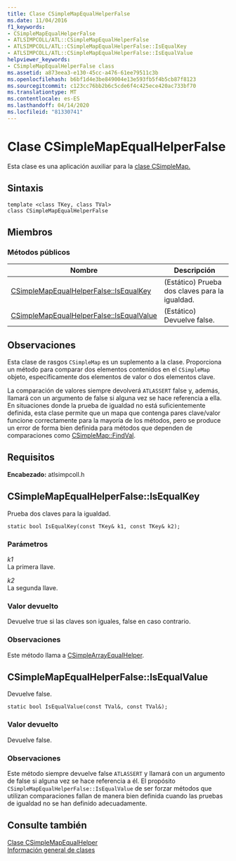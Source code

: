 ```yaml
---
title: Clase CSimpleMapEqualHelperFalse
ms.date: 11/04/2016
f1_keywords:
- CSimpleMapEqualHelperFalse
- ATLSIMPCOLL/ATL::CSimpleMapEqualHelperFalse
- ATLSIMPCOLL/ATL::CSimpleMapEqualHelperFalse::IsEqualKey
- ATLSIMPCOLL/ATL::CSimpleMapEqualHelperFalse::IsEqualValue
helpviewer_keywords:
- CSimpleMapEqualHelperFalse class
ms.assetid: a873eea3-e130-45cc-a476-61ee79511c3b
ms.openlocfilehash: b6bf1d4e3be849004e13e593fb5f4b5cb87f8123
ms.sourcegitcommit: c123cc76bb2b6c5cde6f4c425ece420ac733bf70
ms.translationtype: MT
ms.contentlocale: es-ES
ms.lasthandoff: 04/14/2020
ms.locfileid: "81330741"
---
```

# <a name="csimplemapequalhelperfalse-class"></a>Clase CSimpleMapEqualHelperFalse

Esta clase es una aplicación auxiliar para la [clase CSimpleMap.](../../atl/reference/csimplemap-class.md)

## <a name="syntax"></a>Sintaxis

```
template <class TKey, class TVal>
class CSimpleMapEqualHelperFalse
```

## <a name="members"></a>Miembros

### <a name="public-methods"></a>Métodos públicos

|Nombre|Descripción|
|----------|-----------------|
|[CSimpleMapEqualHelperFalse::IsEqualKey](#isequalkey)|(Estático) Prueba dos claves para la igualdad.|
|[CSimpleMapEqualHelperFalse::IsEqualValue](#isequalvalue)|(Estático) Devuelve false.|

## <a name="remarks"></a>Observaciones

Esta clase de rasgos `CSimpleMap` es un suplemento a la clase. Proporciona un método para comparar dos elementos contenidos en el `CSimpleMap` objeto, específicamente dos elementos de valor o dos elementos clave.

La comparación de valores siempre devolverá `ATLASSERT` false y, además, llamará con un argumento de false si alguna vez se hace referencia a ella. En situaciones donde la prueba de igualdad no está suficientemente definida, esta clase permite que un mapa que contenga pares clave/valor funcione correctamente para la mayoría de los métodos, pero se produce un error de forma bien definida para métodos que dependen de comparaciones como [CSimpleMap::FindVal](../../atl/reference/csimplemap-class.md#findval).

## <a name="requirements"></a>Requisitos

**Encabezado:** atlsimpcoll.h

## <a name="csimplemapequalhelperfalseisequalkey"></a><a name="isequalkey"></a>CSimpleMapEqualHelperFalse::IsEqualKey

Prueba dos claves para la igualdad.

```
static bool IsEqualKey(const TKey& k1, const TKey& k2);
```

### <a name="parameters"></a>Parámetros

*k1*<br/>
La primera llave.

*k2*<br/>
La segunda llave.

### <a name="return-value"></a>Valor devuelto

Devuelve true si las claves son iguales, false en caso contrario.

### <a name="remarks"></a>Observaciones

Este método llama a [CSimpleArrayEqualHelper](../../atl/reference/csimplearrayequalhelper-class.md).

## <a name="csimplemapequalhelperfalseisequalvalue"></a><a name="isequalvalue"></a>CSimpleMapEqualHelperFalse::IsEqualValue

Devuelve false.

```
static bool IsEqualValue(const TVal&, const TVal&);
```

### <a name="return-value"></a>Valor devuelto

Devuelve false.

### <a name="remarks"></a>Observaciones

Este método siempre devuelve false `ATLASSERT` y llamará con un argumento de false si alguna vez se hace referencia a él. El propósito `CSimpleMapEqualHelperFalse::IsEqualValue` de ser forzar métodos que utilizan comparaciones fallan de manera bien definida cuando las pruebas de igualdad no se han definido adecuadamente.

## <a name="see-also"></a>Consulte también

[Clase CSimpleMapEqualHelper](../../atl/reference/csimplemapequalhelper-class.md)<br/>
[Información general de clases](../../atl/atl-class-overview.md)
